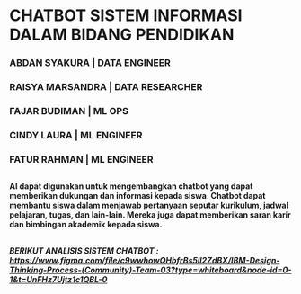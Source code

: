 # CHATBOT SISTEM INFORMASI DALAM BIDANG PENDIDIKAN
### ABDAN SYAKURA    | DATA ENGINEER
### RAISYA MARSANDRA | DATA RESEARCHER
### FAJAR BUDIMAN    | ML OPS
### CINDY LAURA      | ML ENGINEER
### FATUR RAHMAN     | ML ENGINEER
##
#### AI dapat digunakan untuk mengembangkan chatbot yang dapat memberikan dukungan dan informasi kepada siswa. Chatbot dapat membantu siswa dalam menjawab pertanyaan seputar kurikulum, jadwal pelajaran, tugas, dan lain-lain. Mereka juga dapat memberikan saran karir dan bimbingan akademik kepada siswa.
##
##### BERIKUT ANALISIS SISTEM CHATBOT : https://www.figma.com/file/c9wwhowQHbfrBs5ll2ZdBX/IBM-Design-Thinking-Process-(Community)-Team-03?type=whiteboard&node-id=0-1&t=UnFHz7Ujtz1c1QBL-0

